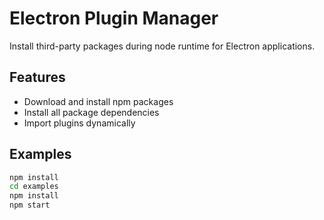 Electron Plugin Manager
=======================

Install third-party packages during node runtime for Electron applications.

Features
--------

* Download and install npm packages
* Install all package dependencies
* Import plugins dynamically

Examples
--------

```bash
npm install
cd examples
npm install
npm start
```
